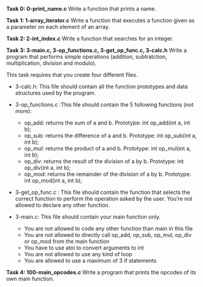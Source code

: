 **Task 0: 0-print_name.c**
Write a function that prints a name.

**Task 1: 1-array_iterator.c**
Write a function that executes a function given as a parameter on each element of an array.

**Task 2: 2-int_index.c**
Write a function that searches for an integer.

**Task 3: 3-main.c, 3-op_functions.c, 3-get_op_func.c, 3-calc.h**
Write a program that performs simple operations (addition, subtratction, multiplication, division and modulo).

This task requires that you create four different files.
- 3-calc.h: This file should contain all the function prototypes and data structures used by the program.

- 3-op_functions.c :This file should contain the 5 following functions (not more):
	- op_add: returns the sum of a and b. Prototype: int op_add(int a, int b);
	- op_sub: returns the difference of a and b. Prototype: int op_sub(int a, int b);
	- op_mul: returns the product of a and b. Prototype: int op_mul(int a, int b);
	- op_div: returns the result of the division of a by b. Prototype: int op_div(int a, int b);
	- op_mod: returns the remainder of the division of a by b. Prototype: int op_mod(int a, int b);

- 3-get_op_func.c : This file should contain the function that selects the correct function to perform the operation asked by the user. You’re not allowed to declare any other function.

- 3-main.c: This file should contain your main function only.
	- You are not allowed to code any other function than main in this file
	- You are not allowed to directly call op_add, op_sub, op_mul, op_div or op_mod from the main function
	- You have to use atoi to convert arguments to int
	- You are not allowed to use any kind of loop
	- You are allowed to use a maximum of 3 if statements

**Task 4: 100-main_opcodes.c**
Write a program that prints the opcodes of its own main function.
